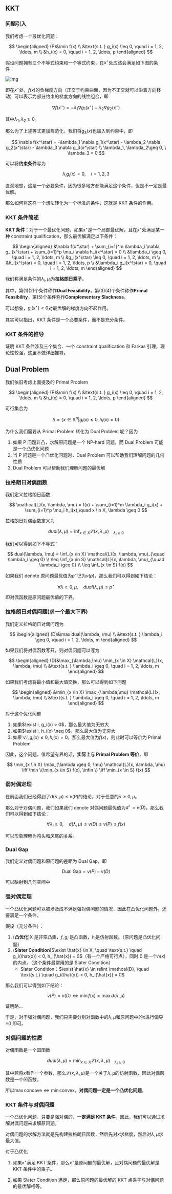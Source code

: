 ## KKT

### 问题引入

我们考虑一个最优化问题：

$$
\begin{aligned}
(P)&\min f(x) \\
&\text{s.t. } g_i(x) \leq 0, \quad i = 1, 2, \ldots, m \\
&h_i(x) = 0, \quad i = 1, 2, \ldots, p
\end{aligned}
$$

假设问题拥有三个不等式约束和一个等式约束，在$x^\star$处应该会满足如下图的条件：

![img](https://img2023.cnblogs.com/blog/3436855/202405/3436855-20240520092705583-325650111.png)

即在$x^\star$处，$f(x)$的负梯度方向（正交于约束曲面，因为不正交就可以沿着方向移动）可以表示为部分约束的梯度方向的线性组合，即

$$
\nabla f(x^\star) = -\lambda_1 \nabla g_1(x^\star) - \lambda_2 \nabla g_2(x^\star)
$$

其中$\lambda_1, \lambda_2 \geq 0$。

那么为了上述等式更加规范化，我们将$g_3(x)$也加入到约束中，即

$$
\nabla f(x^\star) = -\lambda_1 \nabla g_1(x^\star) - \lambda_2 \nabla g_2(x^\star) - \lambda_3 \nabla g_3(x^\star) \\
\lambda_1, \lambda_2\geq 0, \ \lambda_3 = 0
$$

可以将**约束条件**写为

$$
\lambda_i g_i(x) = 0, \quad i = 1, 2, 3
$$

直观地想，这是一个必要条件，因为很多地方都能满足这个条件，但是不一定是最优解。

那么如何将这样一个想法转化为一个标准的条件，这就是 KKT 条件的作用。

### KKT 条件简述

**KKT 条件**：对于一个最优化问题，如果$x^\star$是一个局部最优解，且在$x^\star$处满足某一种 constraint qualification，那么最优解满足以下条件：

$$
\begin{aligned}
&\nabla f(x^\star) + \sum_{i=1}^m \lambda_i \nabla g_i(x^\star) + \sum_{i=1}^p \mu_i \nabla h_i(x^\star) = 0 \\
&\lambda_i \geq 0, \quad i = 1, 2, \ldots, m \\
&g_i(x^\star) \leq 0, \quad i = 1, 2, \ldots, m \\
&h_i(x^\star) = 0, \quad i = 1, 2, \ldots, p \\
&\lambda_i g_i(x^\star) = 0, \quad i = 1, 2, \ldots, m
\end{aligned}
$$

我们称满足条件的$\lambda_i, \mu_i$为**拉格朗日乘子**。

其中，第(1)(2)个条件称作**Dual Feasibility**，第(3)(4)个条件称作**Primal Feasibility**，第(5)个条件称作**Complementary Slackness**。

可以想象，$g_i(x^\star) < 0$对最优解的梯度方向不起作用。

其实可以指出，KKT 条件是一个必要条件，而不是充分条件。

### KKT 条件的推导

证明 KKT 条件涉及三个集合、一个 constraint qualification 和 Farkas 引理，理论性较强，这里不做详细推导。

## Dual Problem

我们依旧考虑上面提及的 Primal Problem

$$
\begin{aligned}
(P)&\min f(x) \\
&\text{s.t. } g_i(x) \leq 0, \quad i = 1, 2, \ldots, m \\
&h_i(x) = 0, \quad i = 1, 2, \ldots, p
\end{aligned}
$$

可行集合为

$$
S = \{x \in \mathbb{R}^n | g_i(x) \leq 0, h_i(x) = 0\}
$$

为什么我们需要从 Primal Problem 转化为 Dual Problem 呢？因为

1. 如果 P 问题非凸，求解原问题是一个 NP-hard 问题，而 Dual Problem 可能是一个凸优化问题
2. 当 P 问题是一个凸优化问题时，Dual Problem 可以帮助我们理解问题的几何性质
3. Dual Problem 可以帮助我们理解问题的最优解

### 拉格朗日对偶函数

我们定义拉格朗日函数

$$
\mathcal{L}(x, \lambda, \mu) = f(x) + \sum_{i=1}^m \lambda_i g_i(x) + \sum_{i=1}^p \mu_i h_i(x),\quad x \in X, \lambda \geq 0
$$

拉格朗日对偶函数定义为

$$
dual(\lambda, \mu) = \inf_{x \in X} \mathcal{L}(x, \lambda, \mu)_{\quad \lambda_i \geq 0}
$$

我们可以得到如下不等式：

$$
dual(\lambda, \mu) = \inf_{x \in X} \mathcal{L}(x, \lambda, \mu)_{\quad \lambda_i \geq 0} \\
\leq \inf_{x \in S} \mathcal{L}(x, \lambda, \mu)_{\quad \lambda_i \geq 0} \\
\leq \inf_{x \in S} f(x)
$$

如果我们 denote 原问题最优值为$p^\star$记为$v(p)$，那么我们可以得到如下结论：

$$
\forall \lambda \geq 0, \mu, \quad dual(\lambda, \mu) \leq p^\star
$$

即对偶函数是原问题最优值的下界。

### 拉格朗日对偶问题(求一个最大下界)

我们定义拉格朗日对偶问题为

$$
\begin{aligned}
(D)&\max dual(\lambda, \mu) \\
&\text{s.t. } \lambda_i \geq 0, \quad i = 1, 2, \ldots, m
\end{aligned}
$$

如果我们将对偶函数写开，则对偶问题可以写为

$$
\begin{aligned}
(D)&\max_{\lambda,\mu} \min_{x \in X} \mathcal{L}(x, \lambda, \mu) \\
&\text{s.t. } \lambda_i \geq 0, \quad i = 1, 2, \ldots, m
\end{aligned}
$$

如果我们考虑将最小值和最大值交换，那么可以得到如下问题

$$
\begin{aligned}
&\min_{x \in X} \max_{\lambda,\mu}  \mathcal{L}(x, \lambda, \mu) \\
&\text{s.t. } \lambda_i \geq 0, \quad i = 1, 2, \ldots, m
\end{aligned}
$$

对于这个优化问题

1. 如果$\exist i, g_i(x) > 0$，那么最大值为无穷大
2. 如果$\exist i, h_i(x) \neq 0$，那么最大值为无穷大
3. 如果$\forall i, g_i(x) \leq 0, h_i(x) = 0$，那么最大值为$f(x)$，则此时可以等价为 Primal Problem

因此，这个问题，值希望有界的话，**实际上与 Primal Problem 等价**，即

$$
\min_{x \in X} \max_{\lambda \geq 0, \mu} \mathcal{L}(x, \lambda, \mu) \iff \min \{\min_{x \in S} f(x), \infin \} \iff \min_{x \in S} f(x)
$$

### 弱对偶定理

在前面我们已经得到了$d(\lambda, \mu) \leq v(P)$的结论，对于任意的$\lambda \geq 0, \mu$。

那么对于对偶问题，我们如果我们 denote 对偶问题最优值为$d^\star = v(D)$，那么我们可以得到如下结论：

$$
\forall \lambda_i \geq 0, \quad d(\lambda, \mu) \leq v(D) \leq v(P) \leq f(x)
$$

可以形象理解为鸡头和凤尾的关系。

### Dual Gap

我们定义对偶问题和原问题的差距为 Dual Gap，即

$$
\text{Dual Gap} = v(P) - v(D)
$$

可以映射到几何空间中

### 强对偶定理

一个凸优化问题可以被涉及成不满足强对偶问题的情况，因此在凸优化问题外，还要满足一个条件。

假设（充分条件）：

1. (**凸优化**)X 是非空凸集，$f, g_i$ 是凸函数，$h_i$是仿射函数。（原问题是凸优化问题）
2. (**Slater Condition**)$\exist \hat{x} \in X, \quad \text{s.t.} \quad g_i(\hat{x}) < 0, h_i(\hat{x}) = 0$（有一个严格可行点），同时 0 是一个$h(x)$的内点。（这个条件最常用的是 Slater Condition）
   - Slater Condition：$\exist \hat{x} \in relint \mathcal{D}, \quad \text{s.t.} \quad g_i(\hat{x}) < 0, h_i(\hat{x}) = 0$

那么我们可以得到如下结论：

$$
v(P) = v(D) \iff \min f(x) = \max d(\lambda, \mu)
$$

证明略...

于是，对于强对偶问题，我们只需要分别对函数中的$\lambda, \mu$和原问题中的$x$进行偏导=0 即可。

### 对偶问题的性质

对偶函数是一个凹函数

$$
dual(\lambda, \mu) = \min_{x \in X} \mathcal{L}(x, \lambda, \mu)_{\quad \lambda_i \geq 0}
$$

其中若将$x$看作一个参数，那么$\mathcal{L}(x, \lambda, \mu)$是一个关于$\lambda, \mu$的仿射函数，因此对偶函数是一个凹函数。

所以$\max \text{concave} \iff \min \text{convex}$，**对偶问题一定是一个凸优化问题**。

### KKT 条件与对偶问题

一个凸优化问题，只要是强对偶的，**一定满足 KKT 条件**。因此，我们可以通过求解对偶问题来求解原问题。

对偶问题的求解方法就是先构建拉格朗日函数，然后先对$x$求梯度，然后对$\lambda, \mu$求最大值。

对于凸优化

1. 如果$x^\star$满足 KKT 条件，那么$x^\star$是原问题的最优解，且对偶问题的最优解是 KKT 条件中的乘子。

2. 如果 Slater Condition 满足，那么原问题的最优解的 KKT 点乘子与对偶问题的最优解相等。
